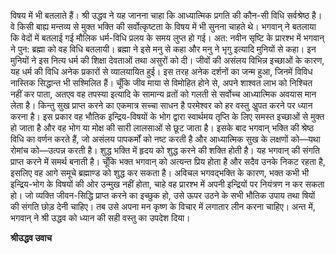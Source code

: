 विषय में भी बतलाते हैं। श्री उद्धव ने यह जानना चाहा कि आध्यात्मिक प्रगति की कौन-सी विधि सर्वश्रेष्ठ है। वे किसी बाह्य मन्तव्य से मुक्त भक्ति की सर्वोत्कृष्टता के विषय में भी सुनना चाहते थे। भगवान् ने बतलाया कि वेदों में बतलाई गई मौलिक धर्म-विधि प्रलय के समय लुप्त हो गई। अत: नवीन सृष्टि के प्रारश्भ में भगवान् ने पुन: ब्रह्मा को वह विधि बतलायी। ब्रह्मा ने इसे मनु से कहा और मनु ने भृगु इत्यादि मुनियों से कहा। इन मुनियों ने इस नित्य धर्म की शिक्षा देवताओं तथा असुरों को दी। जीवों की असंलय विभिन्न इच्छाओं के कारण, यह धर्म की विधि अनेक प्रकारों से व्यालयायित हुई। इस तरह अनेक दर्शनों का जन्म हुआ, जिनमें विविध नास्तिक सिद्धान्त भी सश्मिलित हैं। चूँकि जीव माया से विमोहित होने से, अपने शाश्वत लाभ को निश्चित नहीं कर पाता, अतएव वह तपस्या इत्यादि के सामान्य व्रतों को गलती से सर्वोच्च आध्यात्मिक अवयास मान लेता है। किन्तु सुख प्राप्त करने का एकमात्र सच्चा साधन है परमेश्वर को हर वस्तु अॢपत करने पर ध्यान करना है। इस प्रकार वह भौतिक इन्द्रिय-विषयों के भोग द्वारा स्वार्थमय तृप्ति के लिए समस्त इच्छाओं से मुक्त हो जाता है और वह भोग या मोक्ष की सारी लालसाओं से छूट जाता है। इसके बाद भगवान् भक्ति की श्रेष्ठ विधि का वर्णन करते हैं, जो असंलय पापकर्मों को नष्ट करती है और आध्यात्मिक सुख के लक्षणों को—यथा रोमांच को—उत्पन्न करती है। शुद्ध भक्ति में हृदय को शुद्ध करने की शक्ति होती है। यह भगवान् की संगति प्राप्त करने में समर्थ बनाती है। चूँकि भक्त भगवान् को अत्यन्त प्रिय होता है और सदैव उनके निकट रहता है, इसलिए वह आगे समूचे ब्रह्माण्ड को शुद्ध कर सकता है। अविचल भगवद्भक्ति के कारण, भक्त कभी भी इन्द्रिय-भोग के विषयों की ओर उन्मुख नहीं होता, चाहे वह प्रारश्भ में अपनी इन्द्रियों पर नियंत्रण न कर सकता हो। जो व्यक्ति जीवन-सिद्धि प्राप्त करने का इच्छुक हो, उसे ऊपर उठने के सभी भौतिक उपाय तथा षियों की संगति छोड़ देनी चाहिए। तब उसे अपना मन कृष्ण के विचार में लगातार लीन करना चाहिए। अन्त में, भगवान् ने श्री उद्धव को ध्यान की सही वस्तु का उपदेश दिया।  

**श्रीउद्धव उवाच** 
